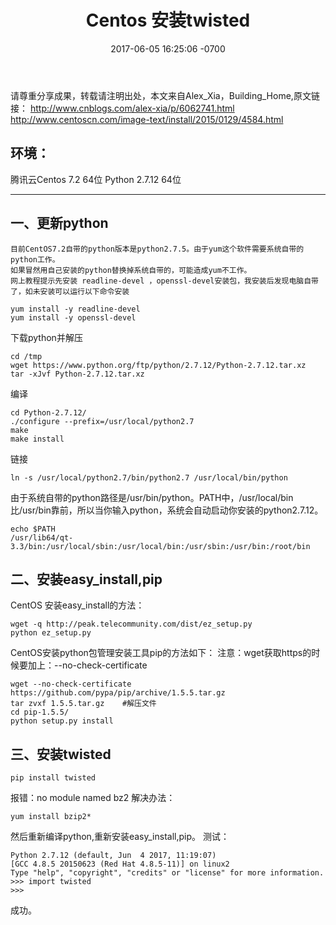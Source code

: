 ﻿---
layout: post
title: "Centos 安装twisted"
date: 2017-06-05 16:25:06 -0700
key: 20170605
tags:
- centOS
- twisted

---

请尊重分享成果，转载请注明出处，本文来自Alex_Xia，Building_Home,原文链接：
	http://www.cnblogs.com/alex-xia/p/6062741.html
	http://www.centoscn.com/image-text/install/2015/0129/4584.html

环境：
---
腾讯云Centos 7.2 64位
Python 2.7.12 64位

----------

一、更新python
----------
	目前CentOS7.2自带的python版本是python2.7.5。由于yum这个软件需要系统自带的python工作。
	如果冒然用自己安装的python替换掉系统自带的，可能造成yum不工作。
	网上教程提示先安装 readline-devel ，openssl-devel安装包，我安装后发现电脑自带了，如未安装可以运行以下命令安装
	
```
yum install -y readline-devel
yum install -y openssl-devel
```
下载python并解压

```
cd /tmp
wget https://www.python.org/ftp/python/2.7.12/Python-2.7.12.tar.xz
tar -xJvf Python-2.7.12.tar.xz
```
编译

```
cd Python-2.7.12/
./configure --prefix=/usr/local/python2.7
make
make install
```
链接

```
ln -s /usr/local/python2.7/bin/python2.7 /usr/local/bin/python
```
由于系统自带的python路径是/usr/bin/python。PATH中，/usr/local/bin比/usr/bin靠前，所以当你输入python，系统会自动启动你安装的python2.7.12。

```
echo $PATH
/usr/lib64/qt-3.3/bin:/usr/local/sbin:/usr/local/bin:/usr/sbin:/usr/bin:/root/bin
```

二、安装easy_install,pip
--------------------

CentOS 安装easy_install的方法：
	

```
wget -q http://peak.telecommunity.com/dist/ez_setup.py
python ez_setup.py
```
CentOS安装python包管理安装工具pip的方法如下：
注意：wget获取https的时候要加上：--no-check-certificate
```
wget --no-check-certificate https://github.com/pypa/pip/archive/1.5.5.tar.gz
tar zvxf 1.5.5.tar.gz    #解压文件
cd pip-1.5.5/
python setup.py install
```

三、安装twisted
-----------

```
pip install twisted 
```
报错：no module named bz2
解决办法：
	

```
yum install bzip2*
```
然后重新编译python,重新安装easy_install,pip。
测试：
```
Python 2.7.12 (default, Jun  4 2017, 11:19:07)
[GCC 4.8.5 20150623 (Red Hat 4.8.5-11)] on linux2
Type "help", "copyright", "credits" or "license" for more information.
>>> import twisted
>>>

```
成功。

